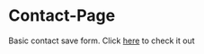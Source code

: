 # Contact-Page

Basic contact save form. Click [here]( https://islamikt.github.io/Contact-Page/) to check it out
